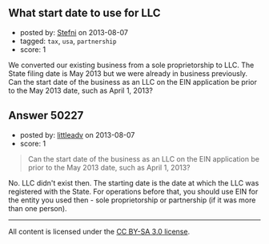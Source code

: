 ## What start date to use for LLC

- posted by: [Stefni](https://stackexchange.com/users/-1/27344-stefni) on 2013-08-07
- tagged: `tax`, `usa`, `partnership`
- score: 1

We converted our existing business from a sole proprietorship to LLC. The State filing date is May 2013 but we were already in business previously. Can the start date of the business as an LLC on the EIN application be prior to the May 2013 date, such as April 1, 2013?


## Answer 50227

- posted by: [littleadv](https://stackexchange.com/users/-1/13808-littleadv) on 2013-08-07
- score: 1

> Can the start date of the business as an LLC on the EIN application be
> prior to the May 2013 date, such as April 1, 2013?

No. LLC didn't exist then. The starting date is the date at which the LLC was registered with the State. For operations before that, you should use EIN for the entity you used then - sole proprietorship or partnership (if it was more than one person).



---

All content is licensed under the [CC BY-SA 3.0 license](https://creativecommons.org/licenses/by-sa/3.0/).
